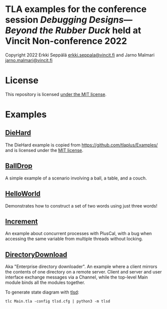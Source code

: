 # TLA examples for the conference session _Debugging Designs—Beyond the Rubber Duck_ held at Vincit Non-conference 2022

Copyright 2022 Erkki Seppälä <erkki.seppala@vincit.fi> and Jarno Malmari <jarno.malmari@vincit.fi>

# License

This repository is licensed [under the MIT license](LICENSE.MIT).

# Examples

## [DieHard](DieHard)

The DieHard example is copied from
https://github.com/tlaplus/Examples/ and is licensed under the [MIT
license](https://github.com/tlaplus/Examples/blob/master/LICENSE.md).

## [BallDrop](BallDrop)

A simple example of a scenario involving a ball, a table, and a couch.

## [HelloWorld](HelloWorld)

Demonstrates how to construct a set of two words using just three
words!

## [Increment](Increment)

An example about concurrent processes with PlusCal, with a bug when
accessing the same variable from multiple threads without locking.

## [DirectoryDownload](DirectoryDownload)

Aka "Enterprise directory downloader". An example where a client
mirrors the contents of one directory on a remote server. Client and
server and user interface exchange messages via a Channel, while the
top-level Main module binds all the modules together.

To generate state diagram with [tlsd](https://github.com/eras/tlsd):

```
tlc Main.tla -config tlsd.cfg | python3 -m tlsd
```
